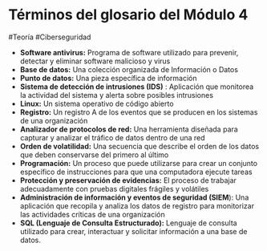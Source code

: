 # Términos del glosario del Módulo 4
#Teoría #Ciberseguridad 

- **Software antivirus:** Programa de software utilizado para prevenir, detectar y eliminar software malicioso y virus
- **Base de datos:** Una colección organizada de Información o Datos
- **Punto de datos:** Una pieza específica de información
- **Sistema de detección de intrusiones (IDS)** : Aplicación que monitorea la actividad del sistema y alerta sobre posibles intrusiones
- **Linux:** Un sistema operativo de código abierto
- **Registro:** Un registro A de los eventos que se producen en los sistemas de una organización
- **Analizador de protocolos de red:** Una herramienta diseñada para capturar y analizar el tráfico de datos dentro de una red
- **Orden de volatilidad:** Una secuencia que describe el orden de los datos que deben conservarse del primero al último
- **Programación:** Un proceso que puede utilizarse para crear un conjunto específico de instrucciones para que una computadora ejecute tareas
- **Protección y preservación de evidencias:** El proceso de trabajar adecuadamente con pruebas digitales frágiles y volátiles
- **Administración de información y eventos de seguridad (SIEM**): Una aplicación que recopila y analiza los datos de registro para monitorizar las actividades críticas de una organización
- **SQL (Lenguaje de Consulta Estructurado):** Lenguaje de consulta utilizado para crear, interactuar y solicitar información a una base de datos.